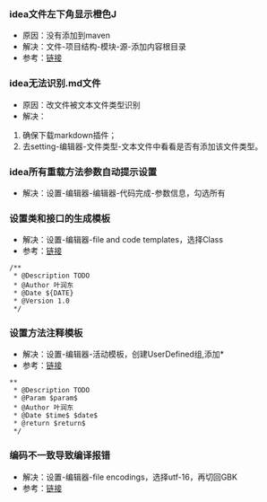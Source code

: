 ### idea文件左下角显示橙色J
- 原因：没有添加到maven
- 解决：文件-项目结构-模块-源-添加内容根目录
- 参考：[链接](https://jingyan.baidu.com/article/c910274b5c23a1cd361d2d3b.html)

### idea无法识别.md文件
- 原因：改文件被文本文件类型识别
- 解决：
1. 确保下载markdown插件；
2. 去setting-编辑器-文件类型-文本文件中看看是否有添加该文件类型。

### idea所有重载方法参数自动提示设置
- 解决：设置-编辑器-编辑器-代码完成-参数信息，勾选所有

### 设置类和接口的生成模板
- 解决：设置-编辑器-file and code templates，选择Class
- 参考：[链接](https://blog.csdn.net/qushaming/article/details/96867190)
```
/**
 * @Description TODO
 * @Author 叶润东
 * @Date ${DATE}
 * @Version 1.0
 */
```

### 设置方法注释模板
- 解决：设置-编辑器-活动模板，创建UserDefined组,添加*
- 参考：[链接](https://blog.csdn.net/qushaming/article/details/96867190)
```
**
 * @Description TODO
 * @Param $param$
 * @Author 叶润东
 * @Date $time$ $date$
 * @return $return$
 */
```

### 编码不一致导致编译报错
- 解决：设置-编辑器-file encodings，选择utf-16，再切回GBK
- 参考：[链接](https://blog.csdn.net/qq_41723615/article/details/103908486)
